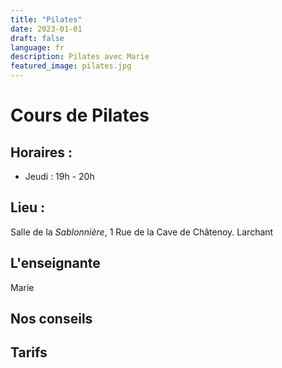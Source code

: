 ```yaml
---
title: "Pilates"
date: 2023-01-01
draft: false
language: fr
description: Pilates avec Marie
featured_image: pilates.jpg
---
```


# Cours de Pilates 

## Horaires :
- Jeudi : 19h - 20h
 
## Lieu : 
Salle de la *Sablonnière*, 1 Rue de la Cave de Châtenoy. Larchant

## L'enseignante 
Marie

## Nos conseils

## Tarifs

